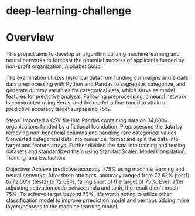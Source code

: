# deep-learning-challenge

# Overview
This project aims to develop an algorithm utilizing machine learning and neural networks to forecast the potential success of applicants funded by non-profit organization, Alphabet Soup.

The examination utilizes historical data from funding campaigns and entails data preprocessing with Python and Pandas to segregate, categorize, and generate dummy variables for categorical data, which serve as model features for predictive analysis. 
Following preprocessing, a neural network is constructed using Keras, and the model is fine-tuned to attain a predictive accuracy target surpassing 75%

Steps:
Imported a CSV file into Pandas containing data on 34,000+ organizations funded by a fictional foundation.
Preprocessed the data by removing non-beneficial columns and handling rare categorical values.
Converted categorical data into numerical format and split the data into target and feature arrays.
Further divided the data into training and testing datasets and standardized them using StandardScaler.
Model Compilation, Training, and Evaluation:

Objective: 
Achieve predictive accuracy >75% using machine learning and neural networks.
After three attempts, accuracy ranged from 72.62% (test1) to 72.66% (test2) to 72.68%, falling short of the target of 75%. Even after adjusting activation code between relu and tanh, the result didn't touch 75%.
To achieve target beyond 75%, it's worth noting to utilize other classification model to improve prrediction model and perhaps adding more layers/neorons to the machine learning model. 

